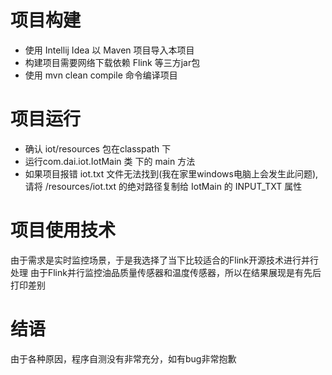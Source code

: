 # 项目构建
* 使用 Intellij Idea 以 Maven 项目导入本项目
* 构建项目需要网络下载依赖 Flink 等三方jar包
* 使用 mvn clean compile 命令编译项目


# 项目运行
* 确认 iot/resources 包在classpath 下
* 运行com.dai.iot.IotMain 类 下的 main 方法
* 如果项目报错 iot.txt 文件无法找到(我在家里windows电脑上会发生此问题),
请将 /resources/iot.txt 的绝对路径复制给 IotMain 的 INPUT_TXT 属性
  
# 项目使用技术
由于需求是实时监控场景，于是我选择了当下比较适合的Flink开源技术进行并行处理
由于Flink并行监控油品质量传感器和温度传感器，所以在结果展现是有先后打印差别

# 结语
由于各种原因，程序自测没有非常充分，如有bug非常抱歉




